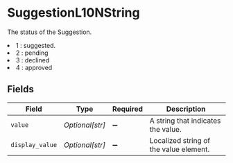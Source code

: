 # SuggestionL10NString

The status of the Suggestion.
<li>1 : suggested.</li>
<li>2 : pending</li>
<li>3 : declined</li>
<li>4 : approved</li>


## Fields

| Field                                  | Type                                   | Required                               | Description                            |
| -------------------------------------- | -------------------------------------- | -------------------------------------- | -------------------------------------- |
| `value`                                | *Optional[str]*                        | :heavy_minus_sign:                     | A string that indicates the value.     |
| `display_value`                        | *Optional[str]*                        | :heavy_minus_sign:                     | Localized string of the value element. |